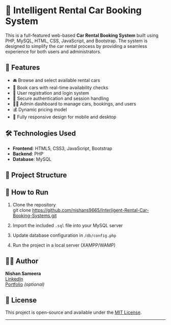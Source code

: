 # 🚗 Intelligent Rental Car Booking System

This is a full-featured web-based **Car Rental Booking System** built using PHP, MySQL, HTML, CSS, JavaScript, and Bootstrap. The system is designed to simplify the car rental process by providing a seamless experience for both users and administrators.

## 🔧 Features

- 🚘 Browse and select available rental cars
- 📅 Book cars with real-time availability checks
- 👤 User registration and login system
- 🔐 Secure authentication and session handling
- 🧑‍💼 Admin dashboard to manage cars, bookings, and users
- 💰 Dynamic pricing model
- 📱 Fully responsive design for mobile and desktop

## 🛠️ Technologies Used

- **Frontend**: HTML5, CSS3, JavaScript, Bootstrap
- **Backend**: PHP
- **Database**: MySQL

## 📂 Project Structure


## 🚀 How to Run

1. Clone the repository  
git clone https://github.com/nishans9665/Interligent-Rental-Car-Booking-Systems.git

2. Import the included `.sql` file into your MySQL server  
3. Update database configuration in `/db/config.php`  
4. Run the project in a local server (XAMPP/WAMP)

## 👨‍💻 Author

**Nishan Sameera**  
[LinkedIn](https://www.linkedin.com/in/your-profile)  
[Portfolio](https://your-portfolio.com) *(optional)*

## 📃 License

This project is open-source and available under the [MIT License](LICENSE).

---

